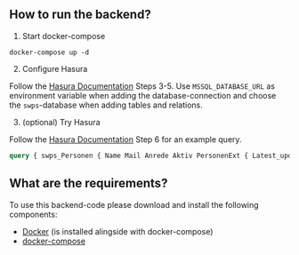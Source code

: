 

## How to run the backend?

1. Start docker-compose 
``` 
docker-compose up -d 
```

2. Configure Hasura

Follow the [Hasura Documentation](https://hasura.io/docs/latest/databases/ms-sql-server/getting-started/docker/#step-3-open-the-hasura-console) Steps 3-5. Use `MSSQL_DATABASE_URL` as environment variable when adding the database-connection and choose the `swps`-database when adding tables and relations.

3. (optional) Try Hasura

Follow the [Hasura Documentation](https://hasura.io/docs/latest/databases/ms-sql-server/getting-started/docker/#step-6-try-out-a-graphql-query) Step 6 for an example query.

```GraphQL
query { swps_Personen { Name Mail Anrede Aktiv PersonenExt { Latest_update PIN Personen_ID } } }
```

## What are the requirements?

To use this backend-code please download and install the following components:

- [Docker](https://docs.docker.com/desktop/) (is installed alingside with docker-compose)
- [docker-compose](https://docs.docker.com/compose/install/#installation-scenarios) 